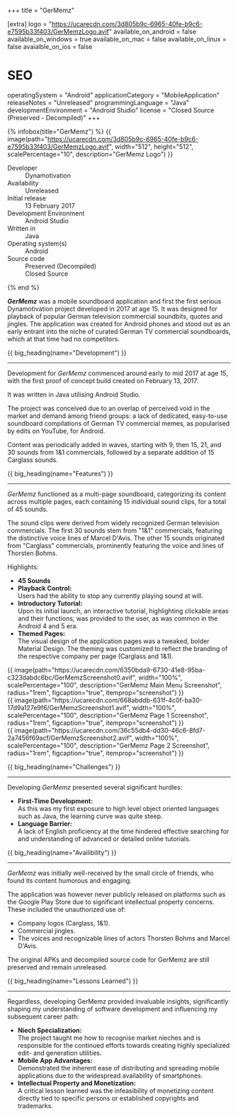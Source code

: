 +++
title = "GerMemz"

[extra]
logo = "https://ucarecdn.com/3d805b9c-6965-40fe-b9c6-e7595b33f403/GerMemzLogo.avif"
available_on_android = false
available_on_windows = true
available_on_mac = false
available_on_linux = false
avaialble_on_ios = false

# SEO
operatingSystem = "Android"
applicationCategory = "MobileApplication"
releaseNotes = "Unreleased"
programmingLanguage = "Java"
developmentEnvironment = "Android Studio"
license = "Closed Source (Preserved - Decompiled)"
+++

{% infobox(title="GerMemz") %}
{{ image(path="https://ucarecdn.com/3d805b9c-6965-40fe-b9c6-e7595b33f403/GerMemzLogo.avif", width="512", height="512", scalePercentage="10", description="GerMemz Logo") }}
<dl>
    <dt>Developer</dt>
    <dd>Dynamotivation</dd>
    <dt>Availability</dt>
    <dd>Unreleased</dd>
    <dt>Initial release</dt>
    <dd>13 February 2017</dd>
    <dt>Development Environment</dt>
    <dd>Android Studio</dd>
    <dt>Written in</dt>
    <dd>Java</dd>
    <dt>Operating system(s)</dt>
    <dd>Android</dd>
    <dt>Source code</dt>
    <dd>Preserved (Decompiled)<br>Closed Source</dd>
</dl>
{% end %}

***GerMemz*** was a mobile soundboard application and first the first serious Dynamotivation project developed in 2017 at age 15. It was designed for playback of popular German television commercial soundbits, quotes and jingles. The application was created for Android phones and stood out as an early entrant into the niche of curated German TV commercial soundboards, which at that time had no competitors.


{{ big_heading(name="Development") }}

---

Development for *GerMemz* commenced around early to mid 2017 at age 15, with the first proof of concept build created on February 13, 2017.

It was written in Java utilising Android Studio.

The project was conceived due to an overlap of perceived void in the market and demand among friend groups: a lack of dedicated, easy-to-use soundboard compilations of German TV commercial memes, as popularised by edits on YouTube, for Android.

Content was periodically added in waves, starting with 9, then 15, 21, and 30 sounds from 1&1 commercials, followed by a separate addition of 15 Carglass sounds.


{{ big_heading(name="Features") }}

---

*GerMemz* functioned as a multi-page soundboard, categorizing its content across multiple pages, each containing 15 individual sound clips, for a total of 45 sounds.

The sound clips were derived from widely recognized German television commercials. The first 30 sounds stem from "1&1" commercials, featuring the distinctive voice lines of Marcel D'Avis. The other 15 sounds originated from "Carglass" commercials, prominently featuring the voice and lines of Thorsten Bohms.

Highlights:
*   **45 Sounds**
*   **Playback Control:**\
Users had the ability to stop any currently playing sound at will.
*   **Introductory Tutorial:**\
Upon its initial launch, an interactive tutorial, highlighting clickable areas and their functions, was provided to the user, as was common in the Android 4 and 5 era.
*   **Themed Pages:**\
The visual design of the application pages was a tweaked, bolder Material Design. The theming was customized to reflect the branding of the respective company per page (Carglass and 1&1).

<div class="blogImageList">
    <style>
        @media (max-width: 40rem) {
            .blogImageList {
                flex-direction: column;
            }
        }
    </style>
    <div>
        {{ image(path="https://ucarecdn.com/6350bda9-6730-41e8-95ba-c323dabdc6bc/GerMemzScreenshot0.avif", width="100%", scalePercentage="100", description="GerMemz Main Menu Screenshot", radius="1rem", figcaption="true", itemprop="screenshot") }}
    </div>
    <div>
        {{ image(path="https://ucarecdn.com/668abddb-631f-4c0f-ba30-17d9a127e9f6/GerMemzScreenshot1.avif", width="100%", scalePercentage="100", description="GerMemz Page 1 Screenshot", radius="1rem", figcaption="true", itemprop="screenshot") }}
    </div>
    <div>
        {{ image(path="https://ucarecdn.com/36c55db4-dd30-46c6-8fd7-2a7456f69acf/GerMemzScreenshot2.avif", width="100%", scalePercentage="100", description="GerMemz Page 2 Screenshot", radius="1rem", figcaption="true", itemprop="screenshot") }}
    </div>
</div>


{{ big_heading(name="Challenges") }}

---

Developing *GerMemz* presented several significant hurdles:

*   **First-Time Development:**\
As this was my first exposure to high level object oriented languages such as Java, the learning curve was quite steep.
*   **Language Barrier:**\
A lack of English proficiency at the time hindered effective searching for and understanding of advanced or detailed online tutorials.


{{ big_heading(name="Availibility") }}

---

*GerMemz* was initially well-received by the small circle of friends, who found its content humorous and engaging.

The application was however never publicly released on platforms such as the Google Play Store due to significant intellectual property concerns. These included the unauthorized use of:
*   Company logos (Carglass, 1&1).
*   Commercial jingles.
*   The voices and recognizable lines of actors Thorsten Bohms and Marcel D'Avis.

The original APKs and decompiled source code for GerMemz are still preserved and remain unreleased.


{{ big_heading(name="Lessons Learned") }}

---

Regardless, developing GerMemz provided invaluable insights, significantly shaping my understanding of software development and influencing my subsequent career path:

*   **Niech Specialization:**\
The project taught me how to recognise market nieches and is responsible for the continued efforts towards creating highly specialized edit- and generation utilities.
*   **Mobile App Advantages:**\
Demonstrated the inherent ease of distributing and spreading mobile applications due to the widespread availability of smartphones.
*   **Intellectual Property and Monetization:**\
A critical lesson learned was the infeasibility of monetizing content directly tied to specific persons or established copyrights and trademarks.
